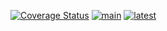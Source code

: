 [![Coverage Status](https://coveralls.io/repos/github/Unleash/unleash-android-sdk/badge.svg?branch=main)](https://coveralls.io/github/Unleash/unleash-android-sdk?branch=main)
[![main](https://github.com/Unleash/unleash-android-sdk/actions/workflows/test.yml/badge.svg)](https://github.com/Unleash/unleash-android-sdk/actions/workflows/main.yml)
[![latest](https://badgen.net/maven/v/maven-central/io.getunleash/unleash-android-sdk)](https://search.maven.org/search?q=g:io.getunleash%20AND%20a:unleash-android-sdk)
